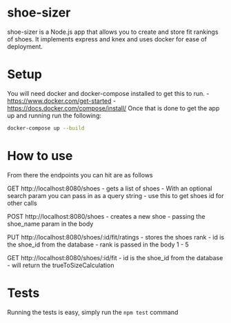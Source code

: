 # shoe-sizer
shoe-sizer is a Node.js app that allows you to create and store fit rankings of shoes. It implements express and knex and uses docker for ease of deployment.
# Setup

You will need docker and docker-compose installed to get this to run.
    - https://www.docker.com/get-started
    - https://docs.docker.com/compose/install/
Once that is done to get the app up and running run the following:
```sh
docker-compose up --build
```

# How to use
From there the endpoints you can hit are as follows

GET http://localhost:8080/shoes
    - gets a list of shoes
    - With an optional search param you can pass in as a query string
    - use this to get shoes id for other calls

POST http://localhost:8080/shoes
    - creates a new shoe
    - passing the shoe_name param in the body

PUT http://localhost:8080/shoes/:id/fit/ratings
    - stores the shoes rank
    - id is the shoe_id from the database
    - rank is passed in the body 1 - 5

GET http://localhost:8080/shoes/:id/fit
    - id is the shoe_id from the database
    - will return the trueToSizeCalculation

# Tests
Running the tests is easy, simply run the ```npm test``` command
